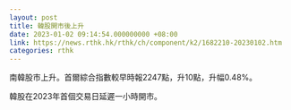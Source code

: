 ```yaml
---
layout: post
title: 韓股開市後上升
date: 2023-01-02 09:14:54.000000000 +08:00
link: https://news.rthk.hk/rthk/ch/component/k2/1682210-20230102.htm
categories: rthk
---
```


南韓股市上升。首爾綜合指數較早時報2247點，升10點，升幅0.48%。

韓股在2023年首個交易日延遲一小時開市。
